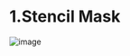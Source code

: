 # 1.Stencil Mask  
![image](https://user-images.githubusercontent.com/45578227/117958804-f89fad80-b34d-11eb-9a95-9552ddd329e1.png)
